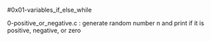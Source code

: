 #0x01-variables_if_else_while

0-positive_or_negative.c : generate random number n and print if it is positive, negative, or zero
